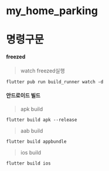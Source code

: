 # my_home_parking

# 명령구문

#### freezed

> watch freezed실행

```shell
flutter pub run build_runner watch -d
```

#### 안드로이드 빌드

> apk build

```shell
flutter build apk --release
```

> aab build

```shell
flutter build appbundle
```


> ios build
```shell
flutter build ios
```